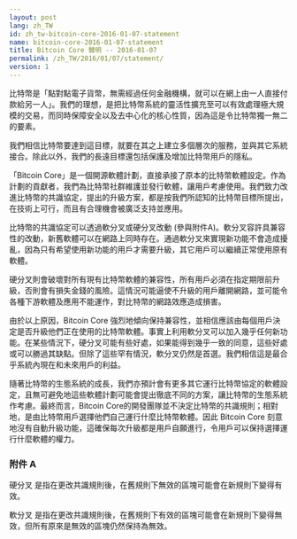 ```yaml
---
layout: post
lang: zh_TW
id: zh_tw-bitcoin-core-2016-01-07-statement
name: bitcoin-core-2016-01-07-statement
title: Bitcoin Core 聲明 -- 2016-01-07
permalink: /zh_TW/2016/01/07/statement/
version: 1
---
```


比特幣是「點對點電子貨幣，無需經過任何金融機構，就可以在網上由一人直接付款給另一人」。我們的理想，是把比特幣系統的靈活性擴充至可以有效處理極大規模的交易，而同時保障安全以及去中心化的核心性質，因為這是令比特幣獨一無二的要素。

我們相信比特幣要達到這目標，就要在其之上建立多個層次的服務，並與其它系統接合。除此以外，我們的長遠目標還包括保護及增加比特幣用戶的隱私。

「Bitcoin Core」是一個開源軟體計劃，直接承接了原本的比特幣軟體設定。作為計劃的貢獻者，我們為比特幣社群維護並發行軟體，讓用戶考慮使用。我們致力改進比特幣的共識協定，提出的升級方案，都是按我們所認知的比特幣目標所提出，在技術上可行，而且有合理機會被廣泛支持並應用。

比特幣的共識協定可以透過軟分叉或硬分叉改動 (參與附件A)。軟分叉容許具兼容性的改動，新舊軟體可以在網路上同時存在。通過軟分叉來實現新功能不會造成擾亂，因為只有希望使用新功能的用戶才需要升級，其它用戶可以繼續正常使用原有軟體。

硬分叉則會破壞對所有現有比特幣軟體的兼容性，所有用戶必須在指定期限前升級，否則會有損失金錢的風險。這情況可能逼使不升級的用戶離開網路，並可能令各種下游軟體及應用不能運作，對比特幣的網路效應造成損害。

由於以上原因，Bitcoin Core 強烈地傾向保持兼容性，並相信應該由每個用戶決定是否升級他們正在使用的比特幣軟體。事實上利用軟分叉可以加入幾乎任何新功能。在某些情況下，硬分叉可能有些好處，如果能得到幾乎一致的同意，這些好處或可以勝過其缺點。但除了這些罕有情況，軟分叉仍然是首選。我們相信這是最合乎系統內現在和未來用戶的利益。

隨著比特幣的生態系統的成長，我們亦預計會有更多其它運行比特幣協定的軟體設定，且無可避免地這些軟體計劃可能會提出徹底不同的方案，讓比特幣的生態系統作考慮。最終而言，Bitcoin Core的開發團隊並不決定比特幣的共識規則；相對地，是由比特幣用戶選擇他們自己運行什麼比特幣軟體。因此 Bitcoin Core 刻意地沒有自動升級功能，這確保每次升級都是用戶自願進行，令用戶可以保持選擇運行什麼軟體的權力。

### 附件 A

硬分叉 是指在更改共識規則後，在舊規則下無效的區塊可能會在新規則下變得有效。

軟分叉 是指在更改共識規則後，在舊規則下有效的區塊可能會在新規則下變得無效，但所有原來是無效的區塊仍然保持為無效。

